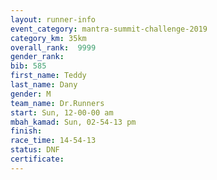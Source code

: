 ```yaml
---
layout: runner-info 
event_category: mantra-summit-challenge-2019 
category_km: 35km 
overall_rank:  9999
gender_rank: 
bib: 585
first_name: Teddy
last_name: Dany
gender: M
team_name: Dr.Runners
start: Sun, 12-00-00 am
mbah_kamad: Sun, 02-54-13 pm
finish: 
race_time: 14-54-13
status: DNF
certificate: 
---
```

